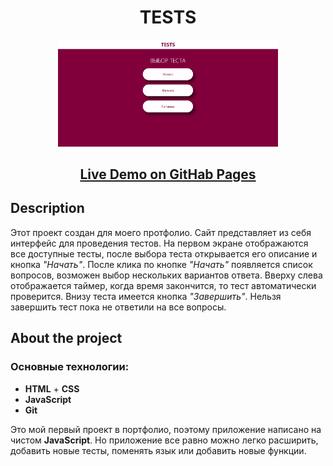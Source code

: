 <h1 align="center">TESTS</h1>
<p align="center"><img width="70%" src="./img/first_screen.jpg"></p>
<h2 align="center">
  <a href="https://nikulin-andrey.github.io/Tests/">Live Demo on GitHab Pages</a>
</h2>

## Description
Этот проект создан для моего протфолио. Сайт представляет из себя интерфейс для проведения тестов. На первом экране отображаются все доступные тесты, после выбора теста открывается его описание и кнопка *"Начать"*. После клика по кнопке *"Начать"* появляется список вопросов, возможен выбор нескольких вариантов ответа. Вверху слева отображается таймер, когда время закончится, то тест автоматически проверится. Внизу теста имеется кнопка *"Завершить"*. Нельзя завершить тест пока не ответили на все вопросы.

## About the project

### Основные технологии:

- **HTML** + **CSS**
- **JavaScript**
- **Git**

Это мой первый проект в портфолио, поэтому приложение написано на чистом **JavaScript**. Но приложение все равно можно легко расширить, добавить новые тесты, поменять язык или добавить новые функции.
